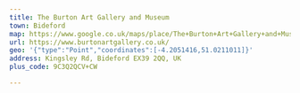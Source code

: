 ```yaml
---
title: The Burton Art Gallery and Museum
town: Bideford
map: https://www.google.co.uk/maps/place/The+Burton+Art+Gallery+and+Museum+:)/@51.0212686,-4.2051348,15z/data=!4m2!3m1!1s0x0:0xb53524131d5c5b90?sa=X&ved=2ahUKEwj6mNXs34XdAhWmCMAKHew0AYsQ_BIwDXoECAMQCw
url: https://www.burtonartgallery.co.uk/
geo: '{"type":"Point","coordinates":[-4.2051416,51.0211011]}'
address: Kingsley Rd, Bideford EX39 2QQ, UK
plus_code: 9C3Q2QCV+CW

---
```


